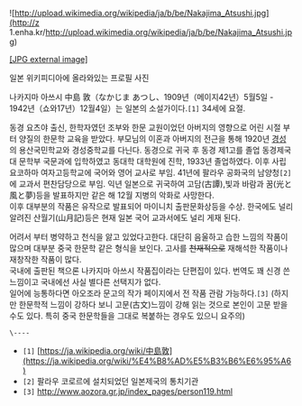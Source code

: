 ![http://upload.wikimedia.org/wikipedia/ja/b/be/Nakajima_Atsushi.jpg](http://z
1.enha.kr/http://upload.wikimedia.org/wikipedia/ja/b/be/Nakajima_Atsushi.jpg)

[[JPG external
image]](http://upload.wikimedia.org/wikipedia/ja/b/be/Nakajima_Atsushi.jpg)

  
일본 위키피디아에 올라와있는 프로필 사진

나카지마 아쓰시 中島 敦（なかじま あつし、1909년（메이지42년）5월5일 - 1942년（쇼와17년）12월4일）는 일본의 소설가이다.`[1]`
34세에 요절.  
  
동경 요츠야 출신, 한학자였던 조부와 한문 교원이었던 아버지의 영향으로 어린 시절 부터 양질의 한문학 교육을 받았다. 부모님의 이혼과
아버지의 전근을 통해 1920년 [경성](%EC%84%9C%EC%9A%B8.md)의 용산국민학교와 경성중학교를 다닌다. 동경으로 귀국
후 동경 제1고를 졸업 동경제국대 문학부 국문과에 입학하였고 동대학 대학원에 진학, 1933년 졸업하였다. 이후 사립 요코하마 여자고등학교에
국어와 영어 교사로 부임. 41년에 팔라우 공화국의 남양청`[2]`에 교과서 편찬담당으로 부임. 익년 일본으로 귀국하여 고담(古譚),빛과
바람과 꿈(光と風と夢)등을 발표하지만 같은 해 12월 지병의 악화로 사망한다.  
이후 대부분의 작품은 유작으로 발표되어 마이니치 출판문화상등을 수상. 한국에도 널리 알려진 산월기(山月記)등은 현재 일본 국어 교과서에도
널리 게재 된다.  
  
어려서 부터 병약하고 천식을 앓고 있었다고한다. 대단히 음울하고 습한 느낌의 작품이 많으며 대부분 중국 한문학 같은 형식을 보인다. 고사를
<del>천재적으로</del> 재해석한 작품이나 재창작한 작품이 많다.  
국내에 출판된 책으론 나카지마 아쓰시 작품집이라는 단편집이 있다. 번역도 꽤 신경 쓴 느낌이고 국내에선 사실 별다른 선택지가 없다.  
일어에 능통하다면 아오조라 문고의 작가 페이지에서 전 작품 관람 가능하다.`[3]` (하지만 한문학적 느낌이 강하다 보니 고문(古文)느낌이
강해 읽는 것으로 본인이 고문 받을 수도 있다. 특히 중국 한문학들을 그대로 복붙하는 경우도 있으니 요주의)  
  
  
  
  

`\----`

  * `[1]` [https://ja.wikipedia.org/wiki/中島敦](https://ja.wikipedia.org/wiki/%E4%B8%AD%E5%B3%B6%E6%95%A6)
  * `[2]` 팔라우 코로르에 설치되었던 일본제국의 통치기관
  * `[3]` <http://www.aozora.gr.jp/index_pages/person119.html>

  
  
  
  
  
  
  

